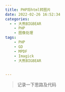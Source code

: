 ```yaml
---
title: PHP将html转图片
date: 2022-02-26 16:52:34
categories:
  - - 大熊BIGBEAR
    - PHP
    - 图像处理
tags:
	- PHP
  	- GD
  	- MPDF
  	- Imagick
  	- 大熊BIGBEAR
	
	
---
```


<meta name="referrer" content="no-referrer" />

>记录一下思路及代码

<!-- more -->